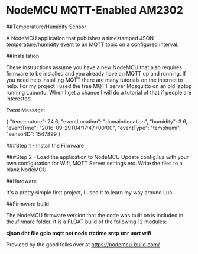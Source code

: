 # NodeMCU MQTT-Enabled AM2302
##Temperature/Humidity Sensor

A NodeMCU application that publishes a timestamped JSON temperature/humidity event to an MQTT topic on a configured interval. 

##Installation

These instructions assume you have a new NodeMCU that also requires firmware to be installed and you already have an MQTT up and running.  If you need help installing MQTT there are many tutorials on the internet to help.  For my project I used the free MQTT server Mosquitto on an old laptop running Lubuntu.  When I get a chance I will do a tutorial of that if people are interested.

Event Message:

{
  "temperature": 24.6,
  "eventLocation": "domain/location",
  "humidity": 3.6,
  "eventTime": "2016-09-29T04:17:47+00:00",
  "eventType": "temphumi",
  "sensorID": 1547899
}

###Step 1 - Install the Firmware

###Step 2 - Load the application to NodeMCU 
Update config.lua with your own configuration for Wifi, MQTT Server settings etc.  Write the files to a blank NodeMCU


##Hardware

It's a pretty simple first project, I used it to learn my way around Lua.


##Firmware build

The NodeMCU firmware version that the code was built on is included in the /firmare folder.  It is a FLOAT build of the following 12 modules: 

<b>cjson dht file gpio mqtt net node rtctime sntp tmr uart wifi</b>

Provided by the good folks over at https://nodemcu-build.com/
